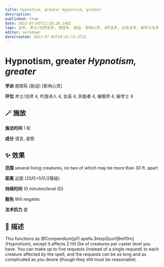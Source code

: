 ```yaml
---
title: Hypnotism, greater Hypnotism, greater
description: 
published: true
date: 2023-07-03T21:28:20.148Z
tags: 法术, 术士/法师法术, 惑控系, 胁迫, 影响心灵, 4环法术, 女巫法术, 秘学士法术, 吟游诗人法术, 异能者法术, 催眠师法术
editor: markdown
dateCreated: 2023-07-03T19:42:53.371Z
---
```


# **Hypnotism, greater** *Hypnotism, greater*

**学派** 惑控系 (胁迫) \[影响心灵\] 

**环位** 术士/法师 4, 吟游诗人 4, 女巫 4, 异能者 4, 催眠师 4, 秘学士 4

## 🪄 施放

**施法时间** 1 轮

**成分** 语言, 姿势

## ✨ 效果  

**范围** several living creatures, no two of which may be more than 30 ft. apart

**距离** 近距 (25尺+5尺/2等级)  

**持续时间** 10 minutes/level (D) 

**豁免** Will negates

**法术抗力** 是

## 📖 描述

This functions as @Compendium[pf1.spells.3ntxp3zun1j9mf0m]{Hypnotism}, except it affects 2 Hit Die of creatures per caster level you have. You can make up to five requests (instead of a single request) to each creature affected by the spell, and the requests can be as long and as complicated as you desire (though they still must be reasonable).
    